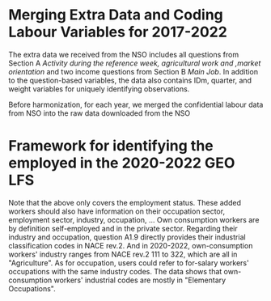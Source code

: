 # Merging Extra Data and Coding Labour Variables for 2017-2022

The extra data we received from the NSO includes all questions from Section A *Activity during the reference week, agricultural work and ,market orientation* and two income questions from Section B *Main Job*. In addition to the question-based variables, the data also contains IDm, quarter, and weight variables for uniquely identifying observations.  

Before harmonization, for each year, we merged the confidential labour data from NSO into the raw data downloaded from the NSO  


# Framework for identifying the employed in the 2020-2022 GEO LFS


Note that the above only covers the employment status. These added workers should also have information on their occupation sector, employment sector, industry, occupation, ... Own consumption workers are by definition self-employed and in the private sector. Regarding their industry and occupation, question A1.9 directly provides their industrial classification codes in NACE rev.2. And in 2020-2022, own-consumption workers' industry ranges from NACE rev.2 111 to 322, which are all in "Agriculture". As for occupation, users could refer to for-salary workers' occupations with the same industry codes. The data shows that own-consumption workers' industrial codes are mostly in "Elementary Occupations".  
